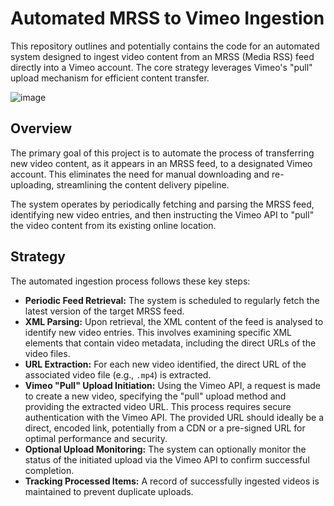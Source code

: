 # Automated MRSS to Vimeo Ingestion

This repository outlines and potentially contains the code for an automated system designed to ingest video content from an MRSS (Media RSS) feed directly into a Vimeo account. The core strategy leverages Vimeo's "pull" upload mechanism for efficient content transfer.

![image](https://github.com/user-attachments/assets/620fa64b-93c0-4eb7-b1fc-05e0a91c88b6)


## Overview

The primary goal of this project is to automate the process of transferring new video content, as it appears in an MRSS feed, to a designated Vimeo account. This eliminates the need for manual downloading and re-uploading, streamlining the content delivery pipeline.

The system operates by periodically fetching and parsing the MRSS feed, identifying new video entries, and then instructing the Vimeo API to "pull" the video content from its existing online location.

## Strategy

The automated ingestion process follows these key steps:

*  **Periodic Feed Retrieval:** The system is scheduled to regularly fetch the latest version of the target MRSS feed.
*  **XML Parsing:** Upon retrieval, the XML content of the feed is analysed to identify new video entries. This involves examining specific XML elements that contain video metadata, including the direct URLs of the video files.
*  **URL Extraction:** For each new video identified, the direct URL of the associated video file (e.g., `.mp4`) is extracted.
*  **Vimeo "Pull" Upload Initiation:** Using the Vimeo API, a request is made to create a new video, specifying the "pull" upload method and providing the extracted video URL. This process requires secure authentication with the Vimeo API. The provided URL should ideally be a direct, encoded link, potentially from a CDN or a pre-signed URL for optimal performance and security.
*  **Optional Upload Monitoring:** The system can optionally monitor the status of the initiated upload via the Vimeo API to confirm successful completion.
*  **Tracking Processed Items:** A record of successfully ingested videos is maintained to prevent duplicate uploads.


